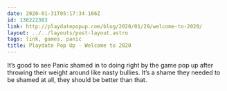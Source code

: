 ```yaml
---
date: 2020-01-31T05:17:34.166Z
id: 136222383
link: http://playdatepopup.com/blog/2020/01/29/welcome-to-2020/
layout: ../../layouts/post-layout.astro
tags: link, games, panic
title: Playdate Pop Up - Welcome to 2020
---
```


It’s good to see Panic shamed in to doing right by the game pop up after throwing their weight around like nasty bullies. It’s a shame they needed to be shamed at all, they should be better than that.
